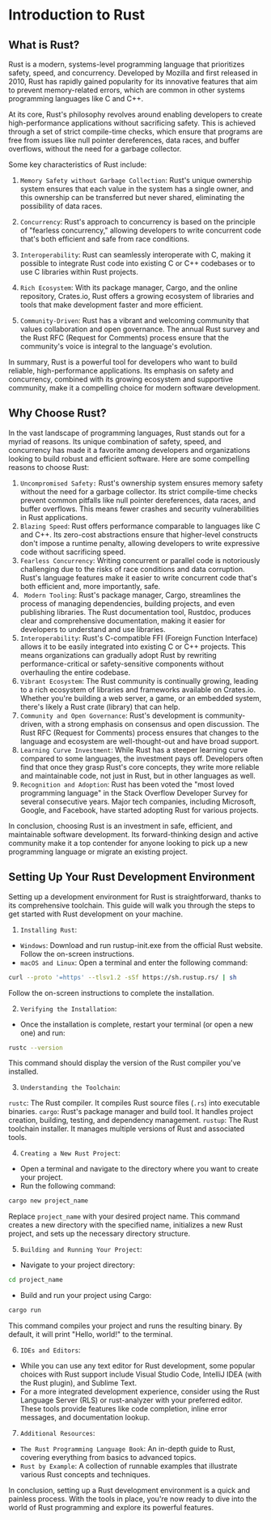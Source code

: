 # Introduction to Rust

## What is Rust?

Rust is a modern, systems-level programming language that prioritizes safety, speed, and concurrency. Developed by Mozilla and first released in 2010, Rust has rapidly gained popularity for its innovative features that aim to prevent memory-related errors, which are common in other systems programming languages like C and C++.

At its core, Rust's philosophy revolves around enabling developers to create high-performance applications without sacrificing safety. This is achieved through a set of strict compile-time checks, which ensure that programs are free from issues like null pointer dereferences, data races, and buffer overflows, without the need for a garbage collector.

Some key characteristics of Rust include:

1. `Memory Safety without Garbage Collection`: Rust's unique ownership system ensures that each value in the system has a single owner, and this ownership can be transferred but never shared, eliminating the possibility of data races.

2. `Concurrency`: Rust's approach to concurrency is based on the principle of "fearless concurrency," allowing developers to write concurrent code that's both efficient and safe from race conditions.

3. `Interoperability`: Rust can seamlessly interoperate with C, making it possible to integrate Rust code into existing C or C++ codebases or to use C libraries within Rust projects.

4. `Rich Ecosystem`: With its package manager, Cargo, and the online repository, Crates.io, Rust offers a growing ecosystem of libraries and tools that make development faster and more efficient.

5. `Community-Driven`: Rust has a vibrant and welcoming community that values collaboration and open governance. The annual Rust survey and the Rust RFC (Request for Comments) process ensure that the community's voice is integral to the language's evolution.

In summary, Rust is a powerful tool for developers who want to build reliable, high-performance applications. Its emphasis on safety and concurrency, combined with its growing ecosystem and supportive community, make it a compelling choice for modern software development.

## Why Choose Rust?

In the vast landscape of programming languages, Rust stands out for a myriad of reasons. Its unique combination of safety, speed, and concurrency has made it a favorite among developers and organizations looking to build robust and efficient software. Here are some compelling reasons to choose Rust:

1. `Uncompromised Safety:` Rust's ownership system ensures memory safety without the need for a garbage collector. Its strict compile-time checks prevent common pitfalls like null pointer dereferences, data races, and buffer overflows. This means fewer crashes and security vulnerabilities in Rust applications.
2. `Blazing Speed`: Rust offers performance comparable to languages like C and C++. Its zero-cost abstractions ensure that higher-level constructs don't impose a runtime penalty, allowing developers to write expressive code without sacrificing speed.
3. `Fearless Concurrency`: Writing concurrent or parallel code is notoriously challenging due to the risks of race conditions and data corruption. Rust's language features make it easier to write concurrent code that's both efficient and, more importantly, safe.
4. ` Modern Tooling`: Rust's package manager, Cargo, streamlines the process of managing dependencies, building projects, and even publishing libraries. The Rust documentation tool, Rustdoc, produces clear and comprehensive documentation, making it easier for developers to understand and use libraries.
5. `Interoperability`: Rust's C-compatible FFI (Foreign Function Interface) allows it to be easily integrated into existing C or C++ projects. This means organizations can gradually adopt Rust by rewriting performance-critical or safety-sensitive components without overhauling the entire codebase.
6. `Vibrant Ecosystem`: The Rust community is continually growing, leading to a rich ecosystem of libraries and frameworks available on Crates.io. Whether you're building a web server, a game, or an embedded system, there's likely a Rust crate (library) that can help.
7. `Community and Open Governance`: Rust's development is community-driven, with a strong emphasis on consensus and open discussion. The Rust RFC (Request for Comments) process ensures that changes to the language and ecosystem are well-thought-out and have broad support.
8. `Learning Curve Investment`: While Rust has a steeper learning curve compared to some languages, the investment pays off. Developers often find that once they grasp Rust's core concepts, they write more reliable and maintainable code, not just in Rust, but in other languages as well.
9. `Recognition and Adoption`: Rust has been voted the "most loved programming language" in the Stack Overflow Developer Survey for several consecutive years. Major tech companies, including Microsoft, Google, and Facebook, have started adopting Rust for various projects.

In conclusion, choosing Rust is an investment in safe, efficient, and maintainable software development. Its forward-thinking design and active community make it a top contender for anyone looking to pick up a new programming language or migrate an existing project.

## Setting Up Your Rust Development Environment

Setting up a development environment for Rust is straightforward, thanks to its comprehensive toolchain. This guide will walk you through the steps to get started with Rust development on your machine.

1. `Installing Rust`:

- `Windows`: Download and run rustup-init.exe from the official Rust website. Follow the on-screen instructions.
- `macOS and Linux`: Open a terminal and enter the following command:

```bash
curl --proto '=https' --tlsv1.2 -sSf https://sh.rustup.rs/ | sh
```

Follow the on-screen instructions to complete the installation.

2. `Verifying the Installation`:

- Once the installation is complete, restart your terminal (or open a new one) and run:

```bash
rustc --version
```

This command should display the version of the Rust compiler you've installed.

3. `Understanding the Toolchain`:

`rustc`: The Rust compiler. It compiles Rust source files (`.rs`) into executable binaries.
`cargo`: Rust's package manager and build tool. It handles project creation, building, testing, and dependency management.
`rustup`: The Rust toolchain installer. It manages multiple versions of Rust and associated tools.

4. `Creating a New Rust Project`:

- Open a terminal and navigate to the directory where you want to create your project.
- Run the following command:

```bash
cargo new project_name
```

Replace `project_name` with your desired project name. This command creates a new directory with the specified name, initializes a new Rust project, and sets up the necessary directory structure.

5. `Building and Running Your Project`:

- Navigate to your project directory:

```bash
cd project_name
```

- Build and run your project using Cargo:

```bash
cargo run
```

This command compiles your project and runs the resulting binary. By default, it will print "Hello, world!" to the terminal.

6. `IDEs and Editors`:

- While you can use any text editor for Rust development, some popular choices with Rust support include Visual Studio Code, IntelliJ IDEA (with the Rust plugin), and Sublime Text.
- For a more integrated development experience, consider using the Rust Language Server (RLS) or rust-analyzer with your preferred editor. These tools provide features like code completion, inline error messages, and documentation lookup.

7. `Additional Resources`:

- `The Rust Programming Language Book`: An in-depth guide to Rust, covering everything from basics to advanced topics.
- `Rust by Example`: A collection of runnable examples that illustrate various Rust concepts and techniques.

In conclusion, setting up a Rust development environment is a quick and painless process. With the tools in place, you're now ready to dive into the world of Rust programming and explore its powerful features.
